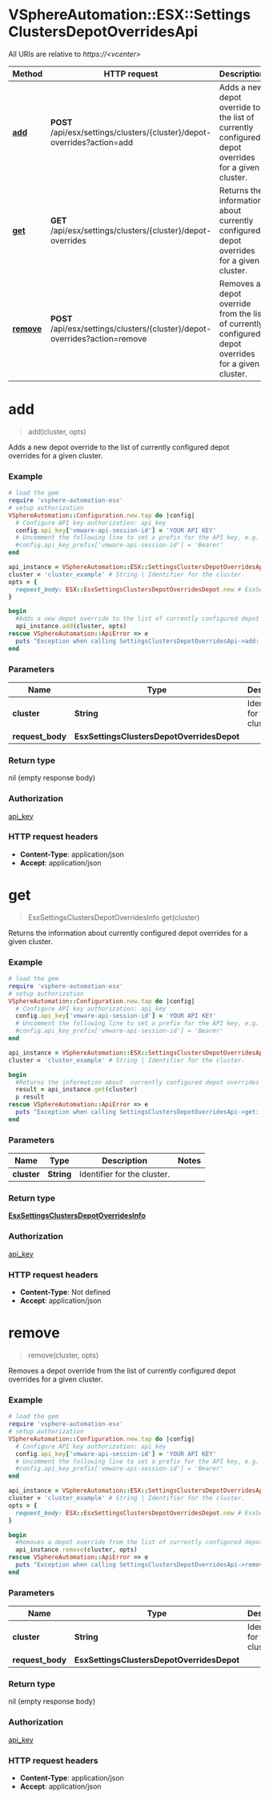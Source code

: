 # VSphereAutomation::ESX::SettingsClustersDepotOverridesApi

All URIs are relative to *https://&lt;vcenter&gt;*

Method | HTTP request | Description
------------- | ------------- | -------------
[**add**](SettingsClustersDepotOverridesApi.md#add) | **POST** /api/esx/settings/clusters/{cluster}/depot-overrides?action&#x3D;add | Adds a new depot override to the list of currently configured depot overrides for a given cluster.
[**get**](SettingsClustersDepotOverridesApi.md#get) | **GET** /api/esx/settings/clusters/{cluster}/depot-overrides | Returns the information about  currently configured depot overrides for a given cluster.
[**remove**](SettingsClustersDepotOverridesApi.md#remove) | **POST** /api/esx/settings/clusters/{cluster}/depot-overrides?action&#x3D;remove | Removes a depot override from the list of currently configured depot overrides for a given cluster.


# **add**
> add(cluster, opts)

Adds a new depot override to the list of currently configured depot overrides for a given cluster.

### Example
```ruby
# load the gem
require 'vsphere-automation-esx'
# setup authorization
VSphereAutomation::Configuration.new.tap do |config|
  # Configure API key authorization: api_key
  config.api_key['vmware-api-session-id'] = 'YOUR API KEY'
  # Uncomment the following line to set a prefix for the API key, e.g. 'Bearer' (defaults to nil)
  #config.api_key_prefix['vmware-api-session-id'] = 'Bearer'
end

api_instance = VSphereAutomation::ESX::SettingsClustersDepotOverridesApi.new
cluster = 'cluster_example' # String | Identifier for the cluster.
opts = {
  request_body: ESX::EsxSettingsClustersDepotOverridesDepot.new # EsxSettingsClustersDepotOverridesDepot | 
}

begin
  #Adds a new depot override to the list of currently configured depot overrides for a given cluster.
  api_instance.add(cluster, opts)
rescue VSphereAutomation::ApiError => e
  puts "Exception when calling SettingsClustersDepotOverridesApi->add: #{e}"
end
```

### Parameters

Name | Type | Description  | Notes
------------- | ------------- | ------------- | -------------
 **cluster** | **String**| Identifier for the cluster. | 
 **request_body** | **EsxSettingsClustersDepotOverridesDepot**|  | [optional] 

### Return type

nil (empty response body)

### Authorization

[api_key](../README.md#api_key)

### HTTP request headers

 - **Content-Type**: application/json
 - **Accept**: application/json



# **get**
> EsxSettingsClustersDepotOverridesInfo get(cluster)

Returns the information about  currently configured depot overrides for a given cluster.

### Example
```ruby
# load the gem
require 'vsphere-automation-esx'
# setup authorization
VSphereAutomation::Configuration.new.tap do |config|
  # Configure API key authorization: api_key
  config.api_key['vmware-api-session-id'] = 'YOUR API KEY'
  # Uncomment the following line to set a prefix for the API key, e.g. 'Bearer' (defaults to nil)
  #config.api_key_prefix['vmware-api-session-id'] = 'Bearer'
end

api_instance = VSphereAutomation::ESX::SettingsClustersDepotOverridesApi.new
cluster = 'cluster_example' # String | Identifier for the cluster.

begin
  #Returns the information about  currently configured depot overrides for a given cluster.
  result = api_instance.get(cluster)
  p result
rescue VSphereAutomation::ApiError => e
  puts "Exception when calling SettingsClustersDepotOverridesApi->get: #{e}"
end
```

### Parameters

Name | Type | Description  | Notes
------------- | ------------- | ------------- | -------------
 **cluster** | **String**| Identifier for the cluster. | 

### Return type

[**EsxSettingsClustersDepotOverridesInfo**](EsxSettingsClustersDepotOverridesInfo.md)

### Authorization

[api_key](../README.md#api_key)

### HTTP request headers

 - **Content-Type**: Not defined
 - **Accept**: application/json



# **remove**
> remove(cluster, opts)

Removes a depot override from the list of currently configured depot overrides for a given cluster.

### Example
```ruby
# load the gem
require 'vsphere-automation-esx'
# setup authorization
VSphereAutomation::Configuration.new.tap do |config|
  # Configure API key authorization: api_key
  config.api_key['vmware-api-session-id'] = 'YOUR API KEY'
  # Uncomment the following line to set a prefix for the API key, e.g. 'Bearer' (defaults to nil)
  #config.api_key_prefix['vmware-api-session-id'] = 'Bearer'
end

api_instance = VSphereAutomation::ESX::SettingsClustersDepotOverridesApi.new
cluster = 'cluster_example' # String | Identifier for the cluster.
opts = {
  request_body: ESX::EsxSettingsClustersDepotOverridesDepot.new # EsxSettingsClustersDepotOverridesDepot | 
}

begin
  #Removes a depot override from the list of currently configured depot overrides for a given cluster.
  api_instance.remove(cluster, opts)
rescue VSphereAutomation::ApiError => e
  puts "Exception when calling SettingsClustersDepotOverridesApi->remove: #{e}"
end
```

### Parameters

Name | Type | Description  | Notes
------------- | ------------- | ------------- | -------------
 **cluster** | **String**| Identifier for the cluster. | 
 **request_body** | **EsxSettingsClustersDepotOverridesDepot**|  | [optional] 

### Return type

nil (empty response body)

### Authorization

[api_key](../README.md#api_key)

### HTTP request headers

 - **Content-Type**: application/json
 - **Accept**: application/json



